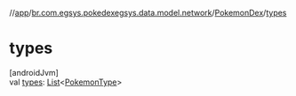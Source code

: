 //[app](../../../index.md)/[br.com.egsys.pokedexegsys.data.model.network](../index.md)/[PokemonDex](index.md)/[types](types.md)

# types

[androidJvm]\
val [types](types.md): [List](https://kotlinlang.org/api/latest/jvm/stdlib/kotlin.collections/-list/index.html)&lt;[PokemonType](../-pokemon-type/index.md)&gt;
